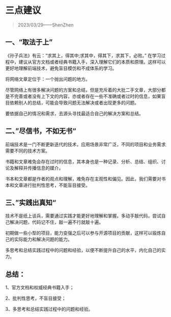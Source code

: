 # 三点建议 

> 2023/03/29——ShenZhen

## 一、“取法于上”
《孙子兵法》有云：“求其上，得其中;求其中，得其下，求其下，必败。”
在学习过程中，建议从官方文档或者经典书籍入手，深入理解它们的本质和原理。这样可以更好地理解前端技术，避免盲目模仿和不成体系的学习。

将网络文章定位于：一个抛出问题的地方。

尽管网络上有很多解决问题的方案和总结，但是充斥着的大批二手文章，大部分都是不完善或者没有上下文的内容，亦或者存在一些不准确或者过时的信息，如果盲目依赖别人的总结，可能会导致问题无法解决或者出现更多的问题。

要依据自己的情况和需求，去源头寻找最适合自己的解决方案和总结。

## 二、”尽信书，不如无书“
前端技术是一门不断更新迭代的技术，应用场景非常广泛，不同的项目和业务需求需要不同的技术方案。

书籍和文章难免会存在过时的信息，其本身也是一种记录、分析、总结、组织、讨论及解释并传播信息的媒介。

书本和文章都是作者的观点和理解，难免存在主观性和偏见。因此，我们需要对书本和文章进行批判性思考，不能盲目接受。

## 三、”实践出真知“
技术不是纸上谈兵，需要通过实践才能更好地理解和掌握。多动手敲代码，尝试自己解决问题，代码记不住，敲一遍不行就敲十遍。

初期做一些小型的项目，能力变强之后可以参与开源项目的贡献，这样可以锻炼自己的实际能力和解决问题的能力。

多思考和总结实践过程中的问题和经验，以便不断提升自己的水平，内化自己的实力。

## 总结：
1、官方文档和权威经典书籍入手；

2、批判性思考，不盲目接受；

3、多思考和总结实践过程中的问题和经验。



